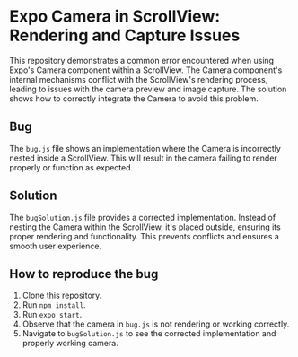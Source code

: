 # Expo Camera in ScrollView: Rendering and Capture Issues

This repository demonstrates a common error encountered when using Expo's Camera component within a ScrollView.  The Camera component's internal mechanisms conflict with the ScrollView's rendering process, leading to issues with the camera preview and image capture.  The solution shows how to correctly integrate the Camera to avoid this problem.

## Bug

The `bug.js` file shows an implementation where the Camera is incorrectly nested inside a ScrollView.  This will result in the camera failing to render properly or function as expected.

## Solution

The `bugSolution.js` file provides a corrected implementation. Instead of nesting the Camera within the ScrollView, it's placed outside, ensuring its proper rendering and functionality. This prevents conflicts and ensures a smooth user experience.

## How to reproduce the bug
1. Clone this repository.
2. Run `npm install`.
3. Run `expo start`.
4. Observe that the camera in `bug.js` is not rendering or working correctly.
5. Navigate to `bugSolution.js` to see the corrected implementation and properly working camera.